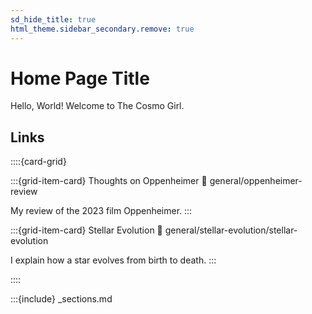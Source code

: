 ```yaml
---
sd_hide_title: true
html_theme.sidebar_secondary.remove: true
---
```


# Home Page Title

Hello, World! Welcome to The Cosmo Girl.

## Links

::::{card-grid}

:::{grid-item-card} Thoughts on Oppenheimer
:link: general/oppenheimer-review

My review of the 2023 film Oppenheimer.
:::

:::{grid-item-card} Stellar Evolution
:link: general/stellar-evolution/stellar-evolution

I explain how a star evolves from birth to death.
:::

::::

<!-- Do not delete this as it will break section navigation otherwise -->
:::{include} _sections.md
